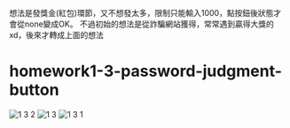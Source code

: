 想法是發獎金(紅包)環節，又不想發太多，限制只能輸入1000，點按鈕後狀態才會從none變成OK。
不過初始的想法是從詐騙網站獲得，常常遇到贏得大獎的xd，後來才轉成上面的想法
# homework1-3-password-judgment-button
![1 3 2](https://user-images.githubusercontent.com/94239954/221865885-6468ba37-9fe5-4774-8b0d-296be6fe600f.png)
![1 3](https://user-images.githubusercontent.com/94239954/221863956-da0a5a01-639a-4520-880c-cfe718845cfb.jpg)
![1 3 1](https://user-images.githubusercontent.com/94239954/221864010-70229e7d-b7cb-4d36-a6f6-259cefce6904.jpg)
